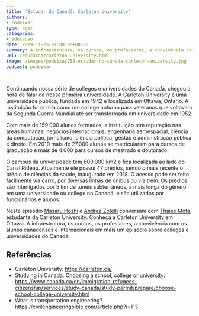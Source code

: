 ```yaml
---
title: 'Estudar do Canadá: Carleton University'
authors:
- Podeixar
type: post
categories:
- educacao
date: 2019-11-25T01:00:00+00:00
summary: A infraestrutura, os cursos, os professores, a convivência com os alunos canadenses e internacionais em mais um episódio sobre colleges e universidades do Canadá.
url: /educacao/carleton-university.html
image: /images/podeixar258-estudar-no-canada-carleton-university.jpg
podcast: podeixar

---
```

Continuando nossa série de colleges e universidades do Canadá, chegou a hora de falar da nossa primeira universidade. A Carleton University é uma universidade pública, fundada em 1942 e localizada em Ottawa, Ontario. A instituição foi criada como um college noturno para veteranos que voltavam da Segunda Guerra Mundial até ser transformada em universidade em 1952.

Com mais de 159.000 alunos formados, a instituição tem reputação nas áreas humanas, negócios internacionais, engenharia aeroespacial, ciência da computação, jornalismo, ciência política, gestão e administração pública e direito. Em 2019 mais de 27.000 alunos se matricularam para cursos de graduação e mais de 4.000 para cursos de mestrado e doutorado.

O campus da universidade tem 600.000 km2 e fica localizada ao lado do Canal Rideau. Atualmente ele possui 47 prédios, sendo o mais recente o prédio de ciências da saúde, inaugurado em 2018. O acesso pode ser feito facilmente via carro, por diversas linhas de ônibus ou via trem. Os prédios são interligados por 5 km de túneis subterrâneos, a mais longa do gênero em uma universidade ou college no Canadá, e são utilizados por funcionários e alunos.

Neste episódio [Masaru Hoshi][1] e <a rel="noopener noreferrer" target="_blank" href="http://htmledit.squarefree.com/berg">Andrea Zotelli</a> conversam com <a rel="noreferrer noopener" aria-label="Thaise Mota (opens in a new tab)" href="https://www.linkedin.com/in/thaise-mota/" target="_blank">Thaise Mota</a>, estudante da Carleton University. Conheça a Carleton University em Ottawa. A infraestrutura, os cursos, os professores, a convivência com os alunos canadenses e internacionais em mais um episódio sobre colleges e universidades do Canadá.<figure></figure> <figure class="wp-block-embed-youtube wp-block-embed is-type-video is-provider-youtube wp-embed-aspect-16-9 wp-has-aspect-ratio">

<div class="wp-block-embed__wrapper">
  <span class="embed-youtube" style="text-align:center; display: block;"></span>
</div></figure>

## Referências

  * Carleton University: <a rel="noreferrer noopener" aria-label="https://carleton.ca/ (opens in a new tab)" href="https://carleton.ca/" target="_blank">https://carleton.ca/</a>
  * Studying in Canada: Choosing a school, college or university: <a rel="noreferrer noopener" aria-label="https://www.canada.ca/en/immigration-refugees-citizenship/services/study-canada/study-permit/prepare/choose-school-college-university.html (opens in a new tab)" href="https://www.canada.ca/en/immigration-refugees-citizenship/services/study-canada/study-permit/prepare/choose-school-college-university.html" target="_blank">https://www.canada.ca/en/immigration-refugees-citizenship/services/study-canada/study-permit/prepare/choose-school-college-university.html</a>
  * What is transportation engineering? <a href="https://civilengineeringbible.com/article.php?i=113" target="_blank" rel="noreferrer noopener" aria-label="https://civilengineeringbible.com/article.php?i=113 (opens in a new tab)">https://civilengineeringbible.com/article.php?i=113</a>



 [1]: /japa
 [2]: https://vempra.ca/seguroviagem